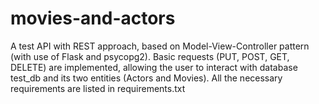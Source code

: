 # movies-and-actors

A test API with REST approach, based on Model-View-Controller pattern (with use of Flask and psycopg2). Basic requests (PUT, POST, GET, DELETE) are implemented, allowing the user to interact with database test_db and its two entities (Actors and Movies).
All the necessary requirements are listed in requirements.txt
